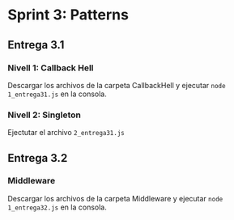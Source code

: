 # Sprint 3: Patterns

## Entrega 3.1  

### Nivell 1: Callback Hell  
Descargar los archivos de la carpeta CallbackHell y ejecutar ``node 1_entrega31.js`` en la consola.  

### Nivell 2: Singleton  
Ejectutar el archivo ``2_entrega31.js``  


## Entrega 3.2  

### Middleware  
Descargar los archivos de la carpeta Middleware y ejecutar ``node 1_entrega32.js`` en la consola.